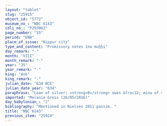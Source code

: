```yaml
---
layout: "tablet"
slug: "25915"
object_id: "5772"
museum_no_: "NBC 6143"
cdli_no_: "P293062"
page_number: "55"
period: "ENB"
place_of_issue: "Nippur city"
type_and_content: "Promissory notes ina muẖẖi"
day_remark: "-"
month: "VIII"
month_remark: "-"
year: "35"
year_remark: "-"
king: "Asb"
king_remark: "-"
julian_date: "634 BCE"
julian_date_year: "634"
paraphrase: "Loan of silver: <strong>B</strong> owes &frac12; mina of silver to <strong>A</strong>. The debt will bear an interest of 1/5 (<em>hummu&scaron;u</em>) shekel of silver per shekel (20% p.a). 3 witnesses (including Nergal-nāṣir//Nab&ucirc;-ahu-ēre&scaron;) and the scribe.<br /> &nbsp;<br /> <strong>A</strong> = Ahu-umma-aqar//Lā-qīpu; <strong>B</strong> = Ilāya//Nab&ucirc;-ahu-ēre&scaron;; Scribe = Ninurta-nāṣir//Lā-qīpu<br /> &nbsp;"
imported: "Melanie Gross (26/05/2016)"
day_babylonian_: "2"
bibliography: "Mentioned in Nielsen 2011 passim. "
title: "NBC 6143"
previous_item: "25924"
---
```

